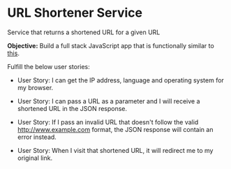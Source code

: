 
# URL Shortener Service
Service that returns a shortened URL for a given URL

**Objective:** Build a full stack JavaScript app that is functionally similar to [this](https://little-url.herokuapp.com/).

Fulfill the below user stories:
* User Story: I can get the IP address, language and operating system for my browser.

* User Story: I can pass a URL as a parameter and I will receive a shortened URL in the JSON response.
* User Story: If I pass an invalid URL that doesn't follow the valid http://www.example.com format, the JSON response will contain an error instead.
* User Story: When I visit that shortened URL, it will redirect me to my original link.